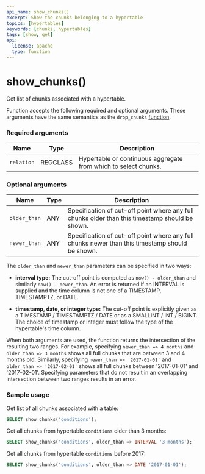 ```yaml
---
api_name: show_chunks()
excerpt: Show the chunks belonging to a hypertable
topics: [hypertables]
keywords: [chunks, hypertables]
tags: [show, get]
api:
  license: apache
  type: function
---
```


# show_chunks()

Get list of chunks associated with a hypertable.

Function accepts the following required and optional arguments. These arguments
have the same semantics as the `drop_chunks` [function][drop_chunks].

### Required arguments

|Name|Type|Description|
|---|---|---|
| `relation` | REGCLASS | Hypertable or continuous aggregate from which to select chunks. |

### Optional arguments

|Name|Type|Description|
|---|---|---|
| `older_than` | ANY | Specification of cut-off point where any full chunks older than this timestamp should be shown. |
| `newer_than` | ANY | Specification of cut-off point where any full chunks newer than this timestamp should be shown. |

The `older_than` and `newer_than` parameters can be specified in two ways:

*   **interval type:** The cut-off point is computed as `now() -
    older_than` and similarly `now() - newer_than`.  An error is returned if an INTERVAL is supplied
    and the time column is not one of a TIMESTAMP, TIMESTAMPTZ, or
    DATE.

*   **timestamp, date, or integer type:** The cut-off point is
    explicitly given as a TIMESTAMP / TIMESTAMPTZ / DATE or as a
    SMALLINT / INT / BIGINT. The choice of timestamp or integer must follow the type of the hypertable's time column.

When both arguments are used, the function returns the intersection of the resulting two ranges. For example,
specifying `newer_than => 4 months` and `older_than => 3 months` shows all full chunks that are between 3 and
4 months old. Similarly, specifying `newer_than => '2017-01-01'` and `older_than => '2017-02-01'` shows
all full chunks between '2017-01-01' and '2017-02-01'. Specifying parameters that do not result in an overlapping
intersection between two ranges results in an error.

### Sample usage

Get list of all chunks associated with a table:

```sql
SELECT show_chunks('conditions');
```

Get all chunks from hypertable `conditions` older than 3 months:

```sql
SELECT show_chunks('conditions', older_than => INTERVAL '3 months');
```

Get all chunks from hypertable `conditions` before 2017:

```sql
SELECT show_chunks('conditions', older_than => DATE '2017-01-01');
```

[drop_chunks]: /api/:currentVersion:/hypertable/drop_chunks
